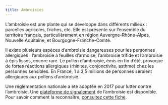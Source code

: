 ```yaml
---
title: Ambroisies
---
```


L’ambroisie est une plante qui se développe dans différents milieux : parcelles agricoles, friches, etc. Elle est présente sur l’ensemble du territoire français, particulièrement en région Auvergne-Rhône-Alpes, Nouvelle Aquitaine, et Bourgogne-Franche-Comté.

Il existe plusieurs espèces d’ambroisie dangereuses pour les personnes allergiques : l’ambroisie à feuilles d’armoise, l’ambroisie trifide et l’ambroisie à épis lisses, encore rare. Le pollen d’ambroisie, émis en fin d’été, provoque de fortes réactions allergiques (rhinites, conjonctivite, asthme) chez les personnes sensibles. En France, 1 à 3,5 millions de personnes seraient allergiques aux pollens d’ambroisie.

Une réglementation nationale a été adoptée en 2017 pour lutter contre l’ambroisie. Une [plateforme de signalement](https://signalement-ambroisie.atlasante.fr/dashboard) de l’ambroisie est disponible. Pour savoir comment la reconnaître, [consultez cette fiche](https://ambroisie-risque.info/quest-ce-que-lambroisie/).
